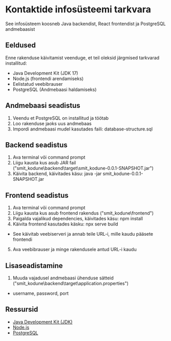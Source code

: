# Kontaktide infosüsteemi tarkvara

See infosüsteem koosneb Java backendist, React frontendist ja PostgreSQL andmebaasist

## Eeldused

Enne rakenduse käivitamist veenduge, et teil oleksid järgmised tarkvarad installitud:

- Java Development Kit (JDK 17)
- Node.js (frontendi arendamiseks)
- Eelistatud veebibrauser
- PostgreSQL (Andmebaasi haldamiseks)

## Andmebaasi seadistus

1. Veendu et PostgreSQL on installitud ja töötab
2. Loo rakenduse jaoks uus andmebaas
3. Impordi andmebaasi mudel kasutades faili: database-structure.sql

## Backend seadistus

1. Ava terminal või command prompt
2. Liigu kausta kus asub JAR fail ("smit_kodune\backend\target\smit_kodune-0.0.1-SNAPSHOT.jar")
3. Käivita backend, käivitades käsu: java -jar smit_kodune-0.0.1-SNAPSHOT.jar

## Frontend seadistus

1. Ava terminal või command prompt
2. Liigu kausta kus asub frontend rakendus ("smit_kodune\frontend")
3. Paigalda vajalikud dependencies, käivitades käsu: npm install
4. Käivita frontend kasutades käsku: npx serve build
- See käivitab veebiserveri ja annab teile URL-i, mille kaudu pääsete frontendi
5. Ava veebibrauser ja minge rakendusele antud URL-i kaudu

## Lisaseadistamine

1. Muuda vajadusel andmebaasi ühenduse sätteid ("smit_kodune\backend\target\application.properties")
- username, password, port

## Ressursid

- [Java Development Kit (JDK)](https://www.oracle.com/java/technologies/downloads/#jdk17-windows)
- [Node.js](https://nodejs.org/)
- [PostgreSQL](https://www.postgresql.org/download/)

